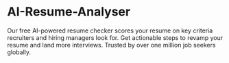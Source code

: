 # AI-Resume-Analyser
Our free AI-powered resume checker scores your resume on key criteria recruiters and hiring managers look for. Get actionable steps to revamp your resume and land more interviews. Trusted by over one million job seekers globally. 
